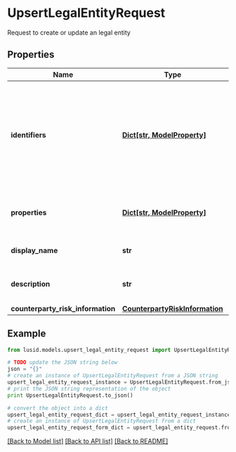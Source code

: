 # UpsertLegalEntityRequest

Request to create or update an legal entity

## Properties
Name | Type | Description | Notes
------------ | ------------- | ------------- | -------------
**identifiers** | [**Dict[str, ModelProperty]**](ModelProperty.md) | The identifiers the legal entity will be upserted with.The provided keys should be idTypeScope, idTypeCode, code | 
**properties** | [**Dict[str, ModelProperty]**](ModelProperty.md) | A set of properties associated to the Legal Entity. | [optional] 
**display_name** | **str** | The display name of the Legal Entity | 
**description** | **str** | The description of the Legal Entity | [optional] 
**counterparty_risk_information** | [**CounterpartyRiskInformation**](CounterpartyRiskInformation.md) |  | [optional] 

## Example

```python
from lusid.models.upsert_legal_entity_request import UpsertLegalEntityRequest

# TODO update the JSON string below
json = "{}"
# create an instance of UpsertLegalEntityRequest from a JSON string
upsert_legal_entity_request_instance = UpsertLegalEntityRequest.from_json(json)
# print the JSON string representation of the object
print UpsertLegalEntityRequest.to_json()

# convert the object into a dict
upsert_legal_entity_request_dict = upsert_legal_entity_request_instance.to_dict()
# create an instance of UpsertLegalEntityRequest from a dict
upsert_legal_entity_request_form_dict = upsert_legal_entity_request.from_dict(upsert_legal_entity_request_dict)
```
[[Back to Model list]](../README.md#documentation-for-models) [[Back to API list]](../README.md#documentation-for-api-endpoints) [[Back to README]](../README.md)


